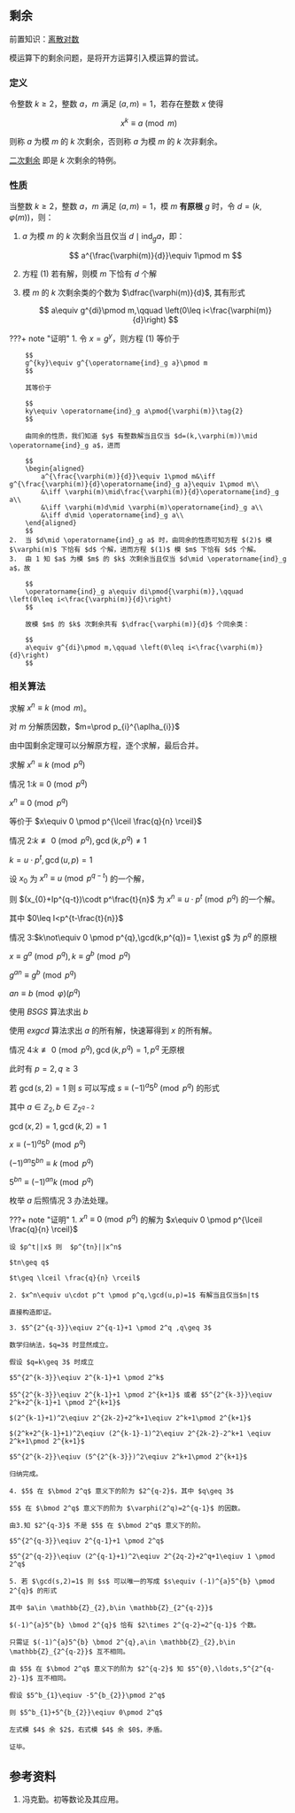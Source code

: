 ## 剩余

前置知识：[离散对数](./discrete-logarithm.md)

模运算下的剩余问题，是将开方运算引入模运算的尝试。

### 定义

令整数 $k\geq 2$，整数 $a$，$m$ 满足 $(a,m)=1$，若存在整数 $x$ 使得

$$
x^k\equiv a\pmod m\tag{1}
$$

则称 $a$ 为模 $m$ 的 $k$ 次剩余，否则称 $a$ 为模 $m$ 的 $k$ 次非剩余。

[二次剩余](./quad-residue.md) 即是 $k$ 次剩余的特例。

### 性质

当整数 $k\geq 2$，整数 $a$，$m$ 满足 $(a,m)=1$，模 $m$  **有原根**  $g$ 时，令 $d=(k,\varphi(m))$，则：

1.  $a$ 为模 $m$ 的 $k$ 次剩余当且仅当 $d\mid \operatorname{ind}_g a$，即：

    $$
    a^{\frac{\varphi(m)}{d}}\equiv 1\pmod m
    $$

2.  方程 $(1)$ 若有解，则模 $m$ 下恰有 $d$ 个解

3.  模 $m$ 的 $k$ 次剩余类的个数为 $\dfrac{\varphi(m)}{d}$, 其有形式

    $$
    a\equiv g^{di}\pmod m,\qquad \left(0\leq i<\frac{\varphi(m)}{d}\right)
    $$

???+ note "证明"
    1.  令 $x=g^y$，则方程 $(1)$ 等价于
    
        $$
        g^{ky}\equiv g^{\operatorname{ind}_g a}\pmod m
        $$
    
        其等价于
    
        $$
        ky\equiv \operatorname{ind}_g a\pmod{\varphi(m)}\tag{2}
        $$
    
        由同余的性质，我们知道 $y$ 有整数解当且仅当 $d=(k,\varphi(m))\mid \operatorname{ind}_g a$，进而
    
        $$
        \begin{aligned}
            a^{\frac{\varphi(m)}{d}}\equiv 1\pmod m&\iff g^{\frac{\varphi(m)}{d}\operatorname{ind}_g a}\equiv 1\pmod m\\
            &\iff \varphi(m)\mid\frac{\varphi(m)}{d}\operatorname{ind}_g a\\
            &\iff \varphi(m)d\mid \varphi(m)\operatorname{ind}_g a\\
            &\iff d\mid \operatorname{ind}_g a\\
        \end{aligned}
        $$
    2.  当 $d\mid \operatorname{ind}_g a$ 时，由同余的性质可知方程 $(2)$ 模 $\varphi(m)$ 下恰有 $d$ 个解，进而方程 $(1)$ 模 $m$ 下恰有 $d$ 个解。
    3.  由 1 知 $a$ 为模 $m$ 的 $k$ 次剩余当且仅当 $d\mid \operatorname{ind}_g a$，故
    
        $$
        \operatorname{ind}_g a\equiv di\pmod{\varphi(m)},\qquad \left(0\leq i<\frac{\varphi(m)}{d}\right)
        $$
    
        故模 $m$ 的 $k$ 次剩余共有 $\dfrac{\varphi(m)}{d}$ 个同余类：
    
        $$
        a\equiv g^{di}\pmod m,\qquad \left(0\leq i<\frac{\varphi(m)}{d}\right)
        $$

### 相关算法

求解 $x^n\equiv k \pmod m$。

对 $m$ 分解质因数，$m=\prod p_{i}^{\aplha_{i}}$

由中国剩余定理可以分解原方程，逐个求解，最后合并。

求解 $x^n\equiv k \pmod p^q$

情况 1:$k\equiv 0 \pmod p^q$

$x^n\equiv 0 \pmod p^q$

等价于 $x\equiv 0 \pmod p^{\lceil \frac{q}{n} \rceil}$

情况 2:$k\not\equiv 0 \pmod p^{q},\gcd(k,p^{q})\neq 1$

$k=u\cdot p^t,\gcd(u,p)=1$

设 $x_{0}$ 为 $x^n\equiv u \pmod p^{q-t}$ 的一个解，

则 $(x_{0}+Ip^{q-t})\codt p^\frac{t}{n}$ 为 $x^n\equiv u\cdot p^t \pmod p^q$ 的一个解。

其中 $0\leq I<p^{t-\frac{t}{n}}$

情况 3:$k\not\equiv 0 \pmod p^{q},\gcd(k,p^{q})= 1,\exist g$ 为 $p^q$ 的原根

$x\equiv g^a \pmod p^q,k\equiv g^b \pmod p^q$

$g^{an}\equiv g^b \pmod p^q$

$an\equiv b \pmod \varphi(p^q)$

使用 $BSGS$ 算法求出 $b$

使用 $exgcd$ 算法求出 $a$ 的所有解，快速幂得到 $x$ 的所有解。

情况 4:$k\not\equiv 0 \pmod p^{q},\gcd(k,p^{q})= 1,p^q$ 无原根

此时有 $p=2,q\geq 3$

若 $\gcd(s,2)=1$ 则 $s$ 可以写成 $s\equiv (-1)^{a}5^{b} \pmod p^{q}$ 的形式

其中 $a\in \mathbb{Z}_{2},b\in \mathbb{Z}_{2^{q-2}}$

$\gcd(x,2)=1,\gcd(k,2)=1$

$x\equiv (-1)^{a}5^{b} \pmod p^{q}$

$(-1)^{an}5^{bn}\equiv k \pmod p^{q}$

$5^{bn}\equiv (-1)^{an}k \pmod p^{q}$

枚举 $a$ 后照情况 3 办法处理。

???+ note "证明"
    1.  $x^n\equiv 0 \pmod p^q$ 的解为 $x\equiv 0 \pmod p^{\lceil \frac{q}{n} \rceil}$

    设 $p^t||x$ 则  $p^{tn}||x^n$

    $tn\geq q$

    $t\geq \lceil \frac{q}{n} \rceil$

    2. $x^n\equiv u\cdot p^t \pmod p^q,\gcd(u,p)=1$ 有解当且仅当$n|t$

    直接构造即证。

    3. $5^{2^{q-3}}\eqiuv 2^{q-1}+1 \pmod 2^q ,q\geq 3$

    数学归纳法，$q=3$ 时显然成立。

    假设 $q=k\geq 3$ 时成立

    $5^{2^{k-3}}\eqiuv 2^{k-1}+1 \pmod 2^k$

    $5^{2^{k-3}}\eqiuv 2^{k-1}+1 \pmod 2^{k+1}$ 或者 $5^{2^{k-3}}\eqiuv 2^k+2^{k-1}+1 \pmod 2^{k+1}$

    $(2^{k-1}+1)^2\eqiuv 2^{2k-2}+2^k+1\eqiuv 2^k+1\pmod 2^{k+1}$

    $(2^k+2^{k-1}+1)^2\eqiuv (2^{k-1}-1)^2\eqiuv 2^{2k-2}-2^k+1 \eqiuv 2^k+1\pmod 2^{k+1}$

    $5^{2^{k-2}}\eqiuv (5^{2^{k-3}})^2\eqiuv 2^k+1\pmod 2^{k+1}$

    归纳完成。

    4. $5$ 在 $\bmod 2^q$ 意义下的阶为 $2^{q-2}$，其中 $q\geq 3$

    $5$ 在 $\bmod 2^q$ 意义下的阶为 $\varphi(2^q)=2^{q-1}$ 的因数。

    由3.知 $2^{q-3}$ 不是 $5$ 在 $\bmod 2^q$ 意义下的阶。

    $5^{2^{q-3}}\eqiuv 2^{q-1}+1 \pmod 2^q$

    $5^{2^{q-2}}\eqiuv (2^{q-1}+1)^2\eqiuv 2^{2q-2}+2^q+1\eqiuv 1 \pmod 2^q$

    5. 若 $\gcd(s,2)=1$ 则 $s$ 可以唯一的写成 $s\equiv (-1)^{a}5^{b} \pmod 2^{q}$ 的形式

    其中 $a\in \mathbb{Z}_{2},b\in \mathbb{Z}_{2^{q-2}}$

    $(-1)^{a}5^{b} \bmod 2^{q}$ 恰有 $2\times 2^{q-2}=2^{q-1}$ 个数。

    只需证 $(-1)^{a}5^{b} \bmod 2^{q},a\in \mathbb{Z}_{2},b\in \mathbb{Z}_{2^{q-2}}$ 互不相同。

    由 $5$ 在 $\bmod 2^q$ 意义下的阶为 $2^{q-2}$ 知 $5^{0},\ldots,5^{2^{q-2}-1}$ 互不相同。

    假设 $5^b_{1}\eqiuv -5^{b_{2}}\pmod 2^q$

    则 $5^b_{1}+5^{b_{2}}\eqiuv 0\pmod 2^q$

    左式模 $4$ 余 $2$，右式模 $4$ 余 $0$，矛盾。

    证毕。

## 参考资料

1.  冯克勤。初等数论及其应用。
